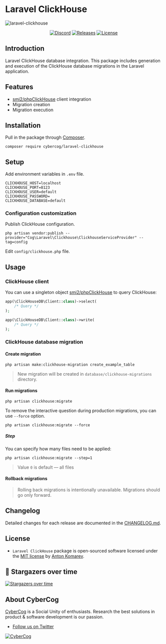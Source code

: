 # Laravel ClickHouse

![laravel-clickhouse](https://user-images.githubusercontent.com/1849174/158847081-af69213c-7f66-40e8-be0b-f127f128c653.png)

<p align="center">
<a href="https://discord.gg/YcZDjNTzSa"><img src="https://img.shields.io/static/v1?logo=discord&label=&message=Discord&color=36393f&style=flat-square" alt="Discord"></a>
<a href="https://github.com/cybercog/laravel-clickhouse/releases"><img src="https://img.shields.io/github/release/cybercog/laravel-clickhouse.svg?style=flat-square" alt="Releases"></a>
<a href="https://github.com/cybercog/laravel-clickhouse/blob/master/LICENSE"><img src="https://img.shields.io/github/license/cybercog/laravel-clickhouse.svg?style=flat-square" alt="License"></a>
</p>

## Introduction

Laravel ClickHouse database integration.
This package includes generation and execution of the ClickHouse database migrations in the Laravel application.

## Features

- [smi2/phpClickHouse] client integration
- Migration creation
- Migration execution

## Installation

Pull in the package through [Composer](https://getcomposer.org/).

```shell
composer require cybercog/laravel-clickhouse
```

## Setup

Add environment variables in `.env` file.

```dotenv
CLICKHOUSE_HOST=localhost
CLICKHOUSE_PORT=8123
CLICKHOUSE_USER=default
CLICKHOUSE_PASSWORD=
CLICKHOUSE_DATABASE=default
```

### Configuration customization

Publish ClickHouse configuration.

```shell
php artisan vendor:publish --provider="Cog\Laravel\Clickhouse\ClickhouseServiceProvider" --tag=config
```

Edit `config/clickhouse.php` file.

## Usage

### ClickHouse client

You can use a singleton object [smi2/phpClickHouse] to query ClickHouse:

```php
app(\ClickHouseDB\Client::class)->select(
    /* Query */
);

app(\ClickHouseDB\Client::class)->write(
    /* Query */
);
```

### ClickHouse database migration

#### Create migration

```shell
php artisan make:clickhouse-migration create_example_table
```

> New migration will be created in `database/clickhouse-migrations` directory.

#### Run migrations

```shell
php artisan clickhouse:migrate
```

To remove the interactive question during production migrations, you can use `--force` option.

```shell
php artisan clickhouse:migrate --force
```

##### Step

You can specify how many files need to be applied:

```shell
php artisan clickhouse:migrate --step=1
```

> Value `0` is default — all files

#### Rollback migrations

> Rolling back migrations is intentionally unavailable. Migrations should go only forward.

## Changelog

Detailed changes for each release are documented in the [CHANGELOG.md](https://github.com/cybercog/laravel-clickhouse/blob/master/CHANGELOG.md).

## License

- `Laravel ClickHouse` package is open-sourced software licensed under the [MIT license](LICENSE) by [Anton Komarev].

## 🌟 Stargazers over time

[![Stargazers over time](https://chart.yhype.me/github/repository-star/v1/470754925.svg)](https://yhype.me?utm_source=github&utm_medium=cybercog-laravel-clickhouse&utm_content=chart-repository-star-cumulative)
## About CyberCog

[CyberCog] is a Social Unity of enthusiasts. Research the best solutions in product & software development is our passion.

- [Follow us on Twitter]

<a href="https://cybercog.su"><img src="https://cloud.githubusercontent.com/assets/1849174/18418932/e9edb390-7860-11e6-8a43-aa3fad524664.png" alt="CyberCog"></a>

[Anton Komarev]: https://komarev.com
[CyberCog]: https://cybercog.su
[Follow us on Twitter]: https://twitter.com/cybercog
[smi2/phpClickHouse]: https://github.com/smi2/phpClickHouse#start
